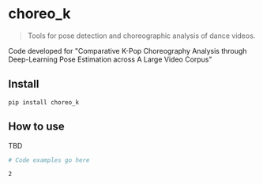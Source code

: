 # choreo_k
> Tools for pose detection and choreographic analysis of dance videos.


Code developed for "Comparative K-Pop Choreography Analysis through Deep-Learning Pose Estimation across A Large Video Corpus"

## Install

`pip install choreo_k`

## How to use

TBD

```python
# Code examples go here
```




    2


